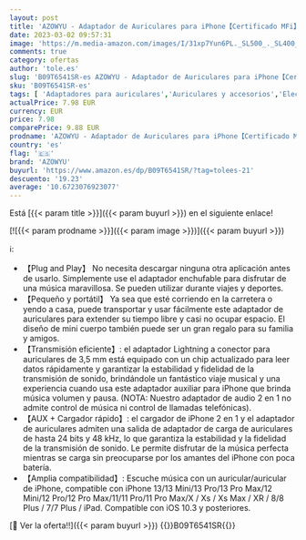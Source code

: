```yaml
---
layout: post
title: 'AZOWYU - Adaptador de Auriculares para iPhone【Certificado MFi】 2 en 1 Lightning a Jack de 3 5 mm para Auriculares  Adaptador de Cable de Carga convertidor Compatible con iPhone 13/12/11/XS/XR/8/7'
date: 2023-03-02 09:57:31
image: 'https://m.media-amazon.com/images/I/31xp7Yun6PL._SL500_._SL400_.jpg'
comments: true
category: ofertas
author: 'tole.es'
slug: 'B09T6541SR-es AZOWYU - Adaptador de Auriculares para iPhone【Certificado...'
sku: 'B09T6541SR-es'
tags: [ 'Adaptadores para auriculares','Auriculares y accesorios','Electrónica','azowyu','iphone','🇪🇸', ]
actualPrice: 7.98 EUR
currency: EUR
price: 7.98
comparePrice: 9.88 EUR
prodname: 'AZOWYU - Adaptador de Auriculares para iPhone【Certificado MFi】 2 en 1 Lightning a Jack de 3 5 mm para Auriculares  Adaptador de Cable de Carga convertidor Compatible con iPhone 13/12/11/XS/XR/8/7'
country: 'es'
flag: '🇪🇸'
brand: 'AZOWYU'
buyurl: 'https://www.amazon.es/dp/B09T6541SR/?tag=tolees-21'
descuento: '19.23'
average: '10.6723076923077'
---
```


Está [{{< param title >}}]({{< param buyurl >}}) en el siguiente enlace!

[![{{< param prodname >}}]({{< param image >}})]({{< param buyurl >}})

ℹ️:

- 【Plug and Play】 No necesita descargar ninguna otra aplicación antes de usarlo. Simplemente use el adaptador enchufable para disfrutar de una música maravillosa. Se pueden utilizar durante viajes y deportes.
- 【Pequeño y portátil】 Ya sea que esté corriendo en la carretera o yendo a casa, puede transportar y usar fácilmente este adaptador de auriculares para extender su tiempo libre y casi no ocupar espacio. El diseño de mini cuerpo también puede ser un gran regalo para su familia y amigos.
- 【Transmisión eficiente】: el adaptador Lightning a conector para auriculares de 3,5 mm está equipado con un chip actualizado para leer datos rápidamente y garantizar la estabilidad y fidelidad de la transmisión de sonido, brindándole un fantástico viaje musical y una experiencia cuando usa este adaptador auxiliar para iPhone que brinda música volumen y pausa. (NOTA: Nuestro adaptador de audio 2 en 1 no admite control de música ni control de llamadas telefónicas).
- 【AUX + Cargador rápido】: el cargador de iPhone 2 en 1 y el adaptador de auriculares admiten una salida de adaptador de carga de auriculares de hasta 24 bits y 48 kHz, lo que garantiza la estabilidad y la fidelidad de la transmisión de sonido. Le permite disfrutar de la música perfecta mientras se carga sin preocuparse por los amantes del iPhone con poca batería.
- 【Amplia compatibilidad】: Escuche música con un auricular/auricular de iPhone, compatible con iPhone 13/13 Mini/13 Pro/13 Pro Max/12 Mini/12 Pro/12 Pro Max/11/11 Pro/11 Pro Max/X / Xs / Xs Max / XR / 8/8 Plus / 7/7 Plus / iPad. Compatible con iOS 10.3 y posteriores.

[🛒 Ver la oferta!!]({{< param buyurl >}})
{{<world>}}B09T6541SR{{</world>}}
